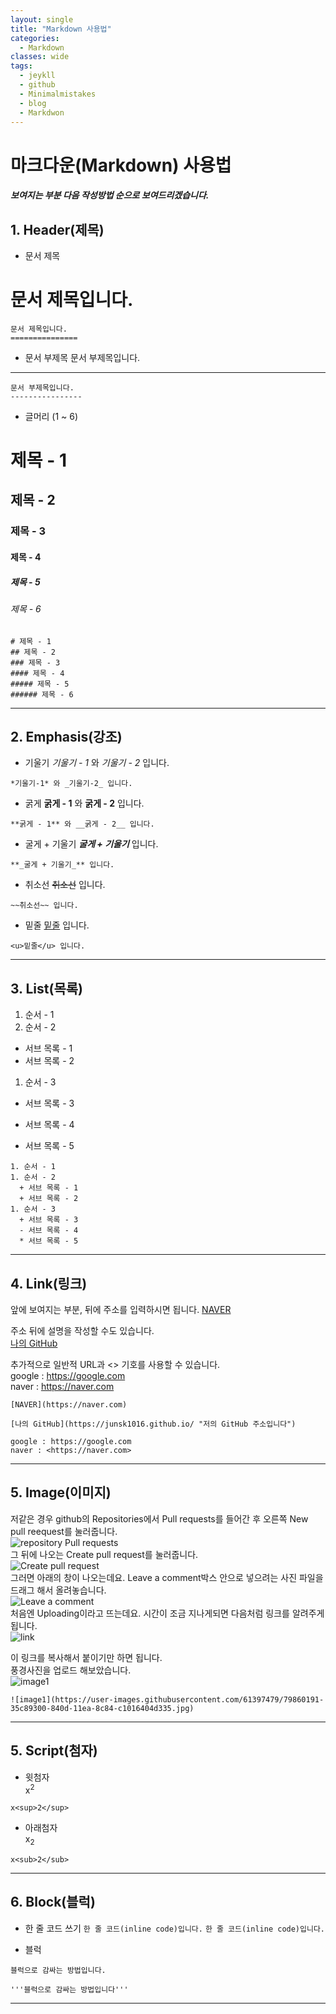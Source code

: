 ```yaml
---
layout: single
title: "Markdown 사용법"
categories:
  - Markdown
classes: wide
tags:
  - jeykll
  - github
  - Minimalmistakes
  - blog
  - Markdwon
---
```


# 마크다운(Markdown) 사용법
##### 보여지는 부분 다음 작성방법 순으로 보여드리겠습니다.

## 1. Header(제목)
  + 문서 제목

문서 제목입니다.
==============
 ```
 문서 제목입니다.
 ===============
 ```

 + 문서 부제목
문서 부제목입니다.  
----------------
 ```
 문서 부제목입니다.
 ----------------
 ```

 + 글머리 (1 ~ 6)
# 제목 - 1
## 제목 - 2
### 제목 - 3
#### 제목 - 4
##### 제목 - 5
###### 제목 - 6
```
# 제목 - 1
## 제목 - 2
### 제목 - 3
#### 제목 - 4
##### 제목 - 5
###### 제목 - 6
```
---

## 2. Emphasis(강조)

  + 기울기
*기울기 - 1* 와 _기울기 - 2_ 입니다.
```
*기울기-1* 와 _기울기-2_ 입니다.
```

  + 굵게
**굵게 - 1** 와 __굵게 - 2__ 입니다.
```
**굵게 - 1** 와 __굵게 - 2__ 입니다.
```

  + 굴게 + 기울기
**_굴게 + 기울기_** 입니다.
```
**_굴게 + 기울기_** 입니다.
```

  + 취소선
~~취소선~~ 입니다.
```
~~취소선~~ 입니다.
```

  + 밑줄
<u>밑줄</u> 입니다.
```
<u>밑줄</u> 입니다.
```
---

## 3. List(목록)

1. 순서 - 1
1. 순서 - 2
  + 서브 목록 - 1
  + 서브 목록 - 2
1. 순서 - 3
  + 서브 목록 - 3
  - 서브 목록 - 4
  * 서브 목록 - 5   

```
1. 순서 - 1
1. 순서 - 2
  + 서브 목록 - 1
  + 서브 목록 - 2
1. 순서 - 3
  + 서브 목록 - 3
  - 서브 목록 - 4
  * 서브 목록 - 5
```
---

## 4. Link(링크)

앞에 보여지는 부분, 뒤에 주소를 입력하시면 됩니다.
[NAVER](https://naver.com)  

주소 뒤에 설명을 작성할 수도 있습니다.  
[나의 GitHub](https://junsk1016.github.io/ "저의 GitHub 주소입니다")  

추가적으로 일반적 URL과 <> 기호를 사용할 수 있습니다.  
google : https://google.com  
naver : <https://naver.com>  
```
[NAVER](https://naver.com)  

[나의 GitHub](https://junsk1016.github.io/ "저의 GitHub 주소입니다")

google : https://google.com
naver : <https://naver.com>
```
---

## 5. Image(이미지)
저같은 경우 github의 Repositories에서 Pull requests를 들어간 후 오른쪽 New pull reequest를 눌러줍니다.  
![repository Pull requests](https://user-images.githubusercontent.com/61397479/79860819-5218ff80-840e-11ea-8419-8f7a200eb8b6.PNG)  
그 뒤에 나오는 Create pull request를 눌러줍니다.  
![Create pull request](https://user-images.githubusercontent.com/61397479/79860986-97d5c800-840e-11ea-9014-bd37d3d6eaf8.PNG)  
그러면 아래의 창이 나오는데요. Leave a comment박스 안으로 넣으려는 사진 파일을 드래그 해서 올려놓습니다.  
![Leave a comment](https://user-images.githubusercontent.com/61397479/79861019-a58b4d80-840e-11ea-9556-1d620a52aa34.PNG)  
처음엔 Uploading이라고 뜨는데요. 시간이 조금 지나게되면 다음처럼 링크를 알려주게 됩니다.  
![link](https://user-images.githubusercontent.com/61397479/79861047-b20fa600-840e-11ea-9d84-1f06f8a4febe.PNG)  

이 링크를 복사해서 붙이기만 하면 됩니다.  
풍경사진을 업로드 해보았습니다.   
![image1](https://user-images.githubusercontent.com/61397479/79860191-35c89300-840d-11ea-8c84-c1016404d335.jpg)  
```
![image1](https://user-images.githubusercontent.com/61397479/79860191-35c89300-840d-11ea-8c84-c1016404d335.jpg)  
```
---


## 5. Script(첨자)
+ 윗첨자  
x<sup>2</sup>
```
x<sup>2</sup>
```

+ 아래첨자  
x<sub>2</sub>
```
x<sub>2</sub>
```
---


## 6. Block(블럭)
+ 한 줄 코드 쓰기
`한 줄 코드(inline code)입니다.`
``한 줄 코드(inline code)입니다.``

+ 블럭
```
블럭으로 감싸는 방법입니다.
```

```
'''블럭으로 감싸는 방법입니다'''
```
---
